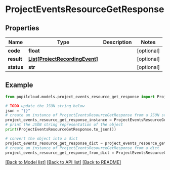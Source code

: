 # ProjectEventsResourceGetResponse


## Properties

Name | Type | Description | Notes
------------ | ------------- | ------------- | -------------
**code** | **float** |  | [optional] 
**result** | [**List[ProjectRecordingEvent]**](ProjectRecordingEvent.md) |  | [optional] 
**status** | **str** |  | [optional] 

## Example

```python
from pupilcloud.models.project_events_resource_get_response import ProjectEventsResourceGetResponse

# TODO update the JSON string below
json = "{}"
# create an instance of ProjectEventsResourceGetResponse from a JSON string
project_events_resource_get_response_instance = ProjectEventsResourceGetResponse.from_json(json)
# print the JSON string representation of the object
print(ProjectEventsResourceGetResponse.to_json())

# convert the object into a dict
project_events_resource_get_response_dict = project_events_resource_get_response_instance.to_dict()
# create an instance of ProjectEventsResourceGetResponse from a dict
project_events_resource_get_response_from_dict = ProjectEventsResourceGetResponse.from_dict(project_events_resource_get_response_dict)
```
[[Back to Model list]](../README.md#documentation-for-models) [[Back to API list]](../README.md#documentation-for-api-endpoints) [[Back to README]](../README.md)


